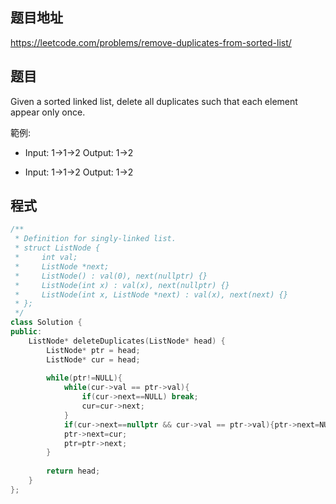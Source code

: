 ## 题目地址

https://leetcode.com/problems/remove-duplicates-from-sorted-list/

## 题目

Given a sorted linked list, delete all duplicates such that each element appear only once.

範例:

* Input: 1->1->2
  Output: 1->2

* Input: 1->1->2
  Output: 1->2

## 程式
```cpp
/**
 * Definition for singly-linked list.
 * struct ListNode {
 *     int val;
 *     ListNode *next;
 *     ListNode() : val(0), next(nullptr) {}
 *     ListNode(int x) : val(x), next(nullptr) {}
 *     ListNode(int x, ListNode *next) : val(x), next(next) {}
 * };
 */
class Solution {
public:
    ListNode* deleteDuplicates(ListNode* head) {
        ListNode* ptr = head;
        ListNode* cur = head;
        
        while(ptr!=NULL){
            while(cur->val == ptr->val){
                if(cur->next==NULL) break;
                cur=cur->next;
            }
            if(cur->next==nullptr && cur->val == ptr->val){ptr->next=NULL; break;}
            ptr->next=cur;
            ptr=ptr->next;
        }
        
        return head;
    }
};
```

